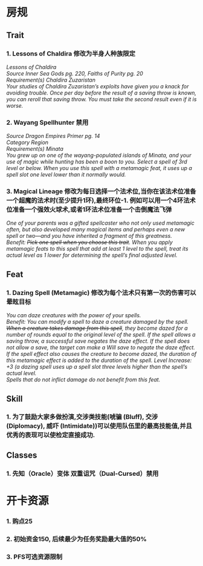 # 房规
## Trait
### 1. Lessons of Chaldira 修改为半身人种族限定
*Lessons of Chaldira  
Source Inner Sea Gods pg. 220, Faiths of Purity pg. 20  
Requirement(s) Chaldira Zuzaristan  
Your studies of Chaldira Zuzaristan’s exploits have given you a knack for avoiding trouble. Once per day before the result of a saving throw is known, you can reroll that saving throw. You must take the second result even if it is worse.*
### 2. Wayang Spellhunter 禁用
*Source Dragon Empires Primer pg. 14  
Category Region  
Requirement(s) Minata  
You grew up on one of the wayang-populated islands of Minata, and your use of magic while hunting has been a boon to you. Select a spell of 3rd level or below. When you use this spell with a metamagic feat, it uses up a spell slot one level lower than it normally would.*
### 3. Magical Lineage 修改为每日选择一个法术位,当你在该法术位准备一个超魔的法术时(至少提升1环),最终环位-1. 例如可以用一个4环法术位准备一个强效火球术,或者1环法术位准备一个击倒魔法飞弹
*One of your parents was a gifted spellcaster who not only used metamagic often, but also developed many magical items and perhaps even a new spell or two—and you have inherited a fragment of this greatness.  
Benefit: ~~Pick one spell when you choose this trait~~. When you apply metamagic feats to this spell that add at least 1 level to the spell, treat its actual level as 1 lower for determining the spell’s final adjusted level.*  
## Feat
### 1. Dazing Spell (Metamagic) 修改为每个法术只有第一次的伤害可以晕眩目标
*You can daze creatures with the power of your spells.  
Benefit: You can modify a spell to daze a creature damaged by the spell. ~~When a creature takes damage from this spell~~, they become dazed for a number of rounds equal to the original level of the spell. If the spell allows a saving throw, a successful save negates the daze effect. If the spell does not allow a save, the target can make a Will save to negate the daze effect. If the spell effect also causes the creature to become dazed, the duration of this metamagic effect is added to the duration of the spell.
Level Increase: +3 (a dazing spell uses up a spell slot three levels higher than the spell’s actual level.  
Spells that do not inflict damage do not benefit from this feat.*  
## Skill
### 1. 为了鼓励大家多做扮演,交涉类技能(唬骗 (Bluff), 交涉 (Diplomacy), 威吓 (Intimidate))可以使用队伍里的最高技能值,并且优秀的表现可以使检定直接成功.
## Classes
### 1. 先知（Oracle）变体 双重诅咒（Dual-Cursed）禁用

# 开卡资源
### 1. 购点25
### 2. 初始资金150, 后续最少为任务奖励最大值的50%
### 3. PFS可选资源限制
